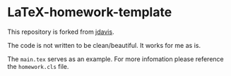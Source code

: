 # LaTeX-homework-template

This repository is forked from [jdavis](https://github.com/jdavis/latex-homework-template).

The code is not written to be clean/beautiful. It works for me as is.

The `main.tex` serves as an example. For more infomation please reference the `homework.cls` file.
